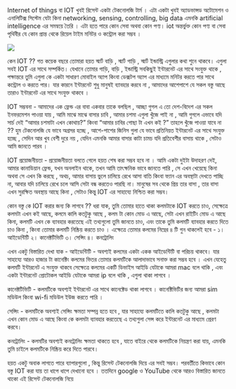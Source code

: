 Internet of things বা IOT খুবই রিসেন্ট একটা টেকনোলজি টার্ম । এটা একটা খুবই অ্যাডভান্সড অটোমেশন ও এনালিটিক্স সিস্টেম যেটা কিনা networking, sensing, controlling, big data এমনকি artificial intelligence এর সমন্বয়ে তৈরি । এটা হতে পারে কোন সেবা অথবা কোন পণ্য। iot অন্তর্ভুক্ত কোন পণ্য বা সেবা পৃথিবীর যে কোন প্রান্ত থেকে রিয়েল টাইম মনিটর ও কন্ট্রোল করা সম্ভব ।



![](https://mektekbd.github.io/static/assets/img/blog/iot.png)

  


  


  




কেন IOT ?? গত কয়েক বছরে তোমারা হয়ত স্মার্ট বাড়ি , স্মার্ট গাড়ি , স্মার্ট ইন্ডাস্ট্রি এগুলার কথা শুনে থাকবে। এগুলা সবই IOT এর সাথে সম্পর্কিত। যেখানে তোমার গাড়ি, বাড়ি , ইন্ডাস্ট্রি সবকিছুই ইন্টারনেট এর সাথে সংযুক্ত থাকে , পক্ষান্তরে তুমি এগুলা কে একটা সাধারণ মোবাইল অ্যাপ কিংবা ডেক্সটপ অ্যাপ এর মাধ্যমে মনিটর করতে পার সাথে কন্ট্রোল ও করতে পার। যার কারনে ইন্টারনেট শুধু মানুষই ব্যাবহার করবে না , আমাদের আশেপাশে যে সকল বস্তু আছে তারাও ইন্টারনেট এর সাথে সংযুক্ত থাকবে ।

IOT সম্ভবনা - আমাদের এক ফ্রেন্ড এর বাবা একবার তাকে বলছিল , আচ্ছা গুগল এ তো দেশ-বিদেশ এর সকল ইনফরমেশন পাওয়া যায় , আমি মাঝে মাঝে বাসার চাবি , আমার চশমা এগুলা খুঁজে পাই না , আমি গুগলে এভাবে যদি সার্চ দেই “আমার চশমাটা এখন কোথায়?” কিংবা “আমার চাবির গোছা টা এখন কই ?” তাহলে খুঁজে পাওয়া যাবে না ?? হুম টেকনোলজি যে ভাবে অগ্রসর হচ্ছে , আশে-পাশের জিনিস গুলা যে ভাবে প্রতিনিয়ত ইন্টারনেট এর সাথে সংযুক্ত হচ্ছে , সেদিন আর খুব বেশী দুরে নয় , যেদিন এমনকি আমার বাসার কাটা চামচ যদি প্রতিবেশীর বাসায় থাকে , সেটাও আমি জানতে পারব ।

IOT প্রয়োজনীয়তা - প্রয়োজনীয়তা বলতে গেলে হয়ত শেষ করা সম্ভব হবে না । আমি একটা দুইটা উদাহরণ দেই, আমার কানাডিয়ান ফ্রেন্ড, যখন অনলাইন থাকে, তখন আমি তাৎক্ষনিক ভাবে জানতে পারি , সে এখন খেয়েছে কিনা অথবা সে এখন কি করছে , অথচ, আমার বাসায় ভুলে চালিয়ে রেখে আসা বাতি কিংবা ফ্যান এর অবস্থাটা দেখতে পাচ্ছি না, আবার যদি চালিয়ে রেখে চলে আসি সেটা বন্ধ করতেও পারছি না। মানুষের সব থেকে প্রিয় তার বাসা , তার বাসা এখন সুরক্ষিত অবস্থায় আছে কিনা , সেটাও কিন্তু IOT এর সাহায্যে নিশ্চিত করা সম্ভব।

কোন বস্তু কে IOT করার জন্য কি লাগবে ?? ধরা যাক, তুমি তোমার হাতে থাকা কলমটাকে IOT করতে চাও, সেক্ষেত্রে কলমটা এখন কই আছে, কলমে কালি কতটুকু আছে , কলম টা কোন মোড এ আছে, সেটা এখন রাইটিং মোড এ আছে কিনা, কলমটি এখন কে ব্যাবহার করতেছে এই তথ্যগুলো তুমি জানতে চাও, এবং তাকে তুমি কলমটি ব্যাবহার করতে দিতে চাও কিনা , কিংবা তোমার কলমটি নিষ্ক্রিয় করতে চাও । এক্ষেত্রে তোমার কলমের নিম্নের ৪ টি গুন থাকলেই হবে - ১। আইডেন্টিটি ২। কানেক্টটিভিটি ৩। সেন্সিং ৪। কনট্রোলিং

এখন একটু বিস্তারিত দেখা যাক - আইডেন্টিটি - অবশ্যই কলমের একটা একক আইডেন্টিটি বা পরিচয় থাকবে। যার সাহায্যে আরও হাজার টা কানেক্টিং কলমের ভিতর তোমার কলমটিকে আলাদাভাবে সনাক্ত করা সম্ভব হবে । এখন যেহেতু কলমটি ইন্টারনেট এ সংযুক্ত থাকবে সেক্ষেত্রে কলমের একটি ডিভাইস আইডি যেটাকে আমরা mac বলে থাকি , এবং একটা ইন্টারনেট প্রোটোকল আইডি যেটাকে আমরা ip বলে থাকি , এগুলা থাকা লাগবে ।

কানেক্টটিভিটি - কলমটিকে অবশ্যই ইন্টারনেট এর সাথে কানেক্টেড থাকা লাগবে । কানেক্টিভিটির জন্য আমরা sim মডিউল কিংবা wi-fi মডিউল ইউজ করতে পারি ।

সেন্সিং - কলমটিকে অবশ্যই সেন্সিং ক্ষমতা সম্পন্ন হতে হবে , যার সাহায্যে কলমটিতে কালি কতটুকু আছে , কলমটা এখন কোন মোড এ আছে কিংবা কে কলমটা ব্যাবহার করতেছে এ তথ্যগুলা সেন্স করে ইন্টারনেট এর মাধ্যমে প্রেরণ করবে।

কনট্রোলিং - কলমটির অবশ্যই কনট্রোলিং ক্ষমতা থাকতে হবে , যাতে বাইরে থেকে কলমটিকে নিয়ন্ত্রণ করা যায়, এমনকি তুমি চাইলে কলমটিকে নিষ্ক্রিয় করে দিতে পারবে।

হয়ত একটু অবাক লাগতে পারে ব্যাপারগুলো , কিন্তু রিসেন্ট টেকনোলজি দিয়ে এর সবই সম্ভব। পরবর্তীতে কিভাবে কোন বস্তু IOT করা যায় তা ধাপে ধাপে দেখানো হবে । ততদিনে google ও YouTube থেকে আরও বিস্তারিত জানতে থাকো এই রিসেন্ট টেকনোলজি নিয়ে



